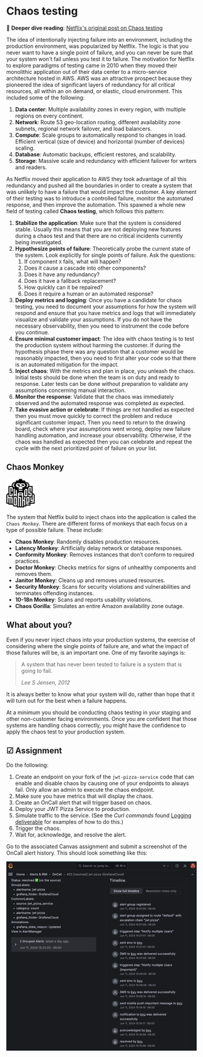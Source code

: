 # Chaos testing

📖 **Deeper dive reading**: [Netflix's original post on Chaos testing](https://netflixtechblog.com/the-netflix-simian-army-16e57fbab116)

The idea of intentionally injecting failure into an environment, including the production environment, was popularized by Netflix. The logic is that you never want to have a single point of failure, and you can never be sure that your system won't fail unless you test it to failure. The motivation for Netflix to explore paradigms of testing came in 2010 when they moved their monolithic application out of their data center to a micro-service architecture hosted in AWS. AWS was an attractive prospect because they pioneered the idea of significant layers of redundancy for all critical resources, all within an on demand, or elastic, cloud environment. This included some of the following:

1. **Data center**: Multiple availability zones in every region, with multiple regions on every continent.
1. **Network**: Route 53 geo-location routing, different availability zone subnets, regional network failover, and load balancers.
1. **Compute**: Scale groups to automatically respond to changes in load. Efficient vertical (size of device) and horizontal (number of devices) scaling.
1. **Database**: Automatic backups, efficient restores, and scalability.
1. **Storage**: Massive scale and redundancy with efficient failover for writers and readers.

As Netflix moved their application to AWS they took advantage of all this redundancy and pushed all the boundaries in order to create a system that was unlikely to have a failure that would impact the customer. A key element of their testing was to introduce a controlled failure, monitor the automated response, and then improve the automation. This spawned a whole new field of testing called **Chaos testing**, which follows this pattern:

1. **Stabilize the application**: Make sure that the system is considered stable. Usually this means that you are not deploying new features during a chaos test and that there are no critical incidents currently being investigated.
1. **Hypothesize points of failure**: Theoretically probe the current state of the system. Look explicitly for single points of failure. Ask the questions:
   1. If component `X` fails, what will happen?
   1. Does it cause a cascade into other components?
   1. Does it have any redundancy?
   1. Does it have a fallback replacement?
   1. How quickly can it be repaired?
   1. Does it require a human or an automated response?
1. **Deploy metrics and logging**: Once you have a candidate for chaos testing, you need to document your assumptions for how the system will respond and ensure that you have metrics and logs that will immediately visualize and validate your assumptions. If you do not have the necessary observability, then you need to instrument the code before you continue.
1. **Ensure minimal customer impact**: The idea with chaos testing is to test the production system without harming the customer. If during the hypothesis phase there was any question that a customer would be reasonably impacted, then you need to first alter your code so that there is an automated mitigation for the impact.
1. **Inject chaos**: With the metrics and plan in place, you unleash the chaos. Initial tests should be done when the team is on duty and ready to response. Later tests can be done without preparation to validate any assumptions concerning manual interaction.
1. **Monitor the response**: Validate that the chaos was immediately observed and the automated response was completed as expected.
1. **Take evasive action or celebrate**: If things are not handled as expected then you must move quickly to correct the problem and reduce significant customer impact. Then you need to return to the drawing board, check where your assumptions went wrong, deploy new failure handling automation, and increase your observability. Otherwise, if the chaos was handled as expected then you can celebrate and repeat the cycle with the next prioritized point of failure on your list.

## Chaos Monkey

![alt text](chaosMonkeyIcon.png)

The system that Netflix build to inject chaos into the application is called the `Chaos Monkey`. There are different forms of monkeys that each focus on a type of possible failure. These include:

- **Chaos Monkey**: Randomly disables production resources.
- **Latency Monkey**: Artificially delay network or database responses.
- **Conformity Monkey**: Removes instances that don’t conform to required practices.
- **Doctor Monkey**: Checks metrics for signs of unhealthy components and removes them.
- **Janitor Monkey**: Cleans up and removes unused resources.
- **Security Monkey**: Scans for security violations and vulnerabilities and terminates offending instances.
- **10-18n Monkey**: Scans and reports usability violations.
- **Chaos Gorilla**: Simulates an entire Amazon availability zone outage.

## What about you?

Even if you never inject chaos into your production systems, the exercise of considering where the single points of failure are, and what the impact of those failures will be, is an important one. One of my favorite sayings is:

> A system that has never been tested to failure is a system that is going to fail.
>
> _Lee S Jensen, 2012_

It is always better to know what your system will do, rather than hope that it will turn out for the best when a failure happens.

At a minimum you should be conducting chaos testing in your staging and other non-customer facing environments. Once you are confident that those systems are handling chaos correctly, you might have the confidence to apply the chaos test to your production system.

## ☑ Assignment

Do the following:

1. Create an endpoint on your fork of the `jwt-pizza-service` code that can enable and disable chaos by causing one of your endpoints to always fail. Only allow an admin to execute the chaos endpoint.
1. Make sure you have metrics that will display the chaos.
1. Create an OnCall alert that will trigger based on chaos.
1. Deploy your JWT Pizza Service to production.
1. Simulate traffic to the service. (See the _Curl commands_ found [Logging deliverable](../deliverable8Logging/deliverable8Logging.md) for examples of how to do this.)
1. Trigger the chaos.
1. Wait for, acknowledge, and resolve the alert.

Go to the associated Canvas assignment and submit a screenshot of the OnCall alert history. This should look something like this:

![alt text](alertHistory.png)

